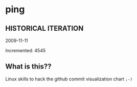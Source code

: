 # ping

## HISTORICAL ITERATION
2009-11-11

Incremented: 4545

## What is this?? 
Linux skills to hack the github commit visualization chart `;-)`

